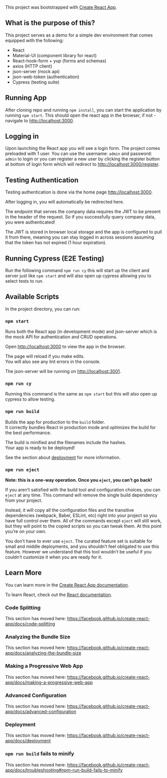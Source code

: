 This project was bootstrapped with [Create React App](https://github.com/facebook/create-react-app).

## What is the purpose of this?

This project serves as a demo for a simple dev environment that comes equipped with the following:

- React
- Material-UI (component library for react)
- React-hook-form + yup (forms and schemas)
- axios (HTTP client)
- json-server (mock api)
- json-web-token (authentication)
- Cypress (testing suite)

## Running App

After cloning repo and running `npm install`, you can start the application by running `npm start`. This should open the react app in the browser, if not - navigate to [http://localhost:3000](http://localhost:3000).

## Logging in

Upon launching the React app you will see a login form. The project comes preloaded with 1 user. You can use the username: `admin` and password: `admin` to login or you can register a new user by clicking the register button at bottom of login form which will redirect to [http://localhost:3000/register](http://localhost:3000/register).

## Testing Authentication

Testing authentication is done via the home page [http://localhost:3000](http://localhost:3000).

After logging in, you will automatically be redirected here.

The endpoint that serves the company data requires the JWT to be present in the header of the request. So if you successfully query company data, you were authenticated!

The JWT is stored in browser local storage and the app is configured to pull it from there, meaning you can stay logged in across sessions assuming that the token has not expired (1 hour expiration).

## Running Cypress (E2E Testing)

Run the following command `npm run cy` this will start up the client and server just like `npm start` and will also open up cypress allowing you to select tests to run.

## Available Scripts

In the project directory, you can run:

### `npm start`

Runs both the React app (in development mode) and json-server which is the mock API for authentication and CRUD operations.

Open [http://localhost:3000](http://localhost:3000) to view the app in the browser.

The page will reload if you make edits.<br />
You will also see any lint errors in the console.

The json-server will be running on [http://localhost:3001](http://localhost:3001).

### `npm run cy`

Running this command is the same as `npm start` but this will also open up cypress to allow testing.

### `npm run build`

Builds the app for production to the `build` folder.<br />
It correctly bundles React in production mode and optimizes the build for the best performance.

The build is minified and the filenames include the hashes.<br />
Your app is ready to be deployed!

See the section about [deployment](https://facebook.github.io/create-react-app/docs/deployment) for more information.

### `npm run eject`

**Note: this is a one-way operation. Once you `eject`, you can’t go back!**

If you aren’t satisfied with the build tool and configuration choices, you can `eject` at any time. This command will remove the single build dependency from your project.

Instead, it will copy all the configuration files and the transitive dependencies (webpack, Babel, ESLint, etc) right into your project so you have full control over them. All of the commands except `eject` will still work, but they will point to the copied scripts so you can tweak them. At this point you’re on your own.

You don’t have to ever use `eject`. The curated feature set is suitable for small and middle deployments, and you shouldn’t feel obligated to use this feature. However we understand that this tool wouldn’t be useful if you couldn’t customize it when you are ready for it.

## Learn More

You can learn more in the [Create React App documentation](https://facebook.github.io/create-react-app/docs/getting-started).

To learn React, check out the [React documentation](https://reactjs.org/).

### Code Splitting

This section has moved here: https://facebook.github.io/create-react-app/docs/code-splitting

### Analyzing the Bundle Size

This section has moved here: https://facebook.github.io/create-react-app/docs/analyzing-the-bundle-size

### Making a Progressive Web App

This section has moved here: https://facebook.github.io/create-react-app/docs/making-a-progressive-web-app

### Advanced Configuration

This section has moved here: https://facebook.github.io/create-react-app/docs/advanced-configuration

### Deployment

This section has moved here: https://facebook.github.io/create-react-app/docs/deployment

### `npm run build` fails to minify

This section has moved here: https://facebook.github.io/create-react-app/docs/troubleshooting#npm-run-build-fails-to-minify
